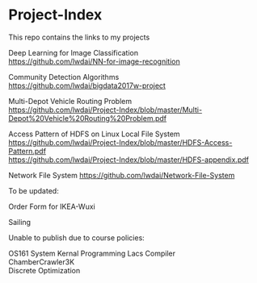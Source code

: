 # Project-Index
This repo contains the links to my projects

Deep Learning for Image Classification  
https://github.com/lwdai/NN-for-image-recognition  

Community Detection Algorithms  
https://github.com/lwdai/bigdata2017w-project  

Multi-Depot Vehicle Routing Problem  
https://github.com/lwdai/Project-Index/blob/master/Multi-Depot%20Vehicle%20Routing%20Problem.pdf  

Access Pattern of HDFS on Linux Local File System  
https://github.com/lwdai/Project-Index/blob/master/HDFS-Access-Pattern.pdf  
https://github.com/lwdai/Project-Index/blob/master/HDFS-appendix.pdf  

Network File System 
https://github.com/lwdai/Network-File-System  

To be updated:  

Order Form for IKEA-Wuxi  

Sailing  

Unable to publish due to course policies: 

OS161 System Kernal Programming
Lacs Compiler  
ChamberCrawler3K  
Discrete Optimization  
